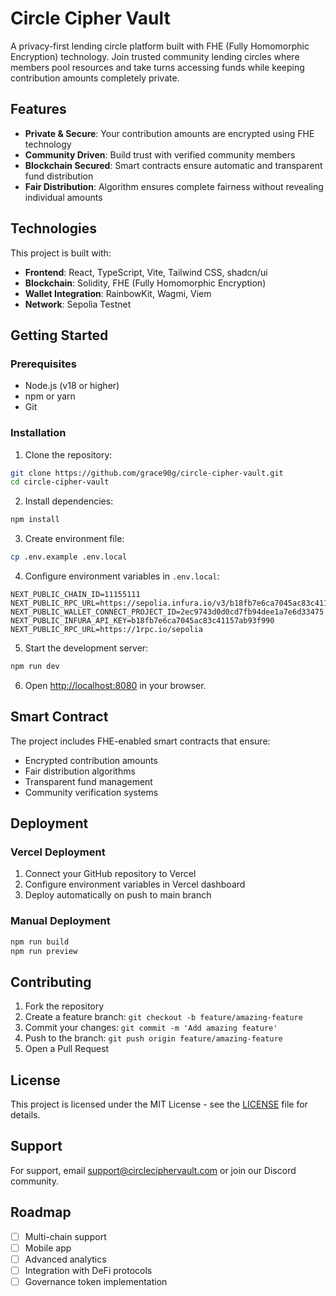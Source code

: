 # Circle Cipher Vault

A privacy-first lending circle platform built with FHE (Fully Homomorphic Encryption) technology. Join trusted community lending circles where members pool resources and take turns accessing funds while keeping contribution amounts completely private.

## Features

- **Private & Secure**: Your contribution amounts are encrypted using FHE technology
- **Community Driven**: Build trust with verified community members
- **Blockchain Secured**: Smart contracts ensure automatic and transparent fund distribution
- **Fair Distribution**: Algorithm ensures complete fairness without revealing individual amounts

## Technologies

This project is built with:

- **Frontend**: React, TypeScript, Vite, Tailwind CSS, shadcn/ui
- **Blockchain**: Solidity, FHE (Fully Homomorphic Encryption)
- **Wallet Integration**: RainbowKit, Wagmi, Viem
- **Network**: Sepolia Testnet

## Getting Started

### Prerequisites

- Node.js (v18 or higher)
- npm or yarn
- Git

### Installation

1. Clone the repository:
```bash
git clone https://github.com/grace90g/circle-cipher-vault.git
cd circle-cipher-vault
```

2. Install dependencies:
```bash
npm install
```

3. Create environment file:
```bash
cp .env.example .env.local
```

4. Configure environment variables in `.env.local`:
```env
NEXT_PUBLIC_CHAIN_ID=11155111
NEXT_PUBLIC_RPC_URL=https://sepolia.infura.io/v3/b18fb7e6ca7045ac83c41157ab93f990
NEXT_PUBLIC_WALLET_CONNECT_PROJECT_ID=2ec9743d0d0cd7fb94dee1a7e6d33475
NEXT_PUBLIC_INFURA_API_KEY=b18fb7e6ca7045ac83c41157ab93f990
NEXT_PUBLIC_RPC_URL=https://1rpc.io/sepolia
```

5. Start the development server:
```bash
npm run dev
```

6. Open [http://localhost:8080](http://localhost:8080) in your browser.

## Smart Contract

The project includes FHE-enabled smart contracts that ensure:
- Encrypted contribution amounts
- Fair distribution algorithms
- Transparent fund management
- Community verification systems

## Deployment

### Vercel Deployment

1. Connect your GitHub repository to Vercel
2. Configure environment variables in Vercel dashboard
3. Deploy automatically on push to main branch

### Manual Deployment

```bash
npm run build
npm run preview
```

## Contributing

1. Fork the repository
2. Create a feature branch: `git checkout -b feature/amazing-feature`
3. Commit your changes: `git commit -m 'Add amazing feature'`
4. Push to the branch: `git push origin feature/amazing-feature`
5. Open a Pull Request

## License

This project is licensed under the MIT License - see the [LICENSE](LICENSE) file for details.

## Support

For support, email support@circleciphervault.com or join our Discord community.

## Roadmap

- [ ] Multi-chain support
- [ ] Mobile app
- [ ] Advanced analytics
- [ ] Integration with DeFi protocols
- [ ] Governance token implementation